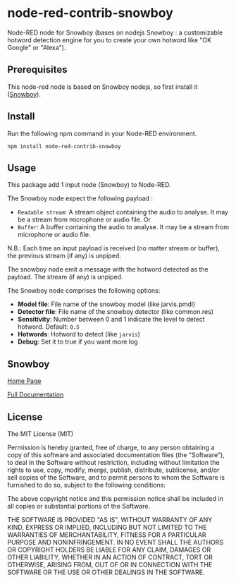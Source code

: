 # node-red-contrib-snowboy

Node-RED node for Snowboy (bases on nodejs Snowboy : a customizable hotword detection engine for you to create your own hotword like "OK Google" or "Alexa").

## Prerequisites
This node-red node is based on Snowboy nodejs, so first install it ([Snowboy](https://www.npmjs.com/package/snowboy)).

## Install
Run the following npm command in your Node-RED environment.
```
npm install node-red-contrib-snowboy
```

## Usage
This package add 1 input node (Snowboy) to Node-RED.

The Snowboy node expect the following payload :
* `Readable stream`: A stream object containing the audio to analyse. It may be a stream from microphone or audio file. 
Or
* `Buffer`: A buffer containing the audio to analyse. It may be a stream from microphone or audio file.

N.B.: Each time an input payload is received (no matter stream or buffer), the previous stream (if any) is unpiped.

The snowboy node emit a message with the hotword detected as the payload. The stream (if any) is unpiped.

The Snowboy node comprises the following options:

* **Model file**: File name of the snowboy model (like jarvis.pmdl)
* **Detector file**: File name of the snowboy detector (like common.res)
* **Sensitivity**: Number between 0 and 1 indicate the level to detect hotword. Default: `0.5`
* **Hotwords**: Hotword to detect (like `jarvis`)
* **Debug**: Set it to true if you want more log

## Snowboy
[Home Page](https://snowboy.kitt.ai)

[Full Documentation](http://docs.kitt.ai/snowboy)

## License
The MIT License (MIT)

Permission is hereby granted, free of charge, to any person obtaining a copy of this software and associated documentation files (the "Software"), to deal in the Software without restriction, including without limitation the rights to use, copy, modify, merge, publish, distribute, sublicense, and/or sell copies of the Software, and to permit persons to whom the Software is furnished to do so, subject to the following conditions:

The above copyright notice and this permission notice shall be included in all copies or substantial portions of the Software.

THE SOFTWARE IS PROVIDED "AS IS", WITHOUT WARRANTY OF ANY KIND, EXPRESS OR IMPLIED, INCLUDING BUT NOT LIMITED TO THE WARRANTIES OF MERCHANTABILITY, FITNESS FOR A PARTICULAR PURPOSE AND NONINFRINGEMENT. IN NO EVENT SHALL THE AUTHORS OR COPYRIGHT HOLDERS BE LIABLE FOR ANY CLAIM, DAMAGES OR OTHER LIABILITY, WHETHER IN AN ACTION OF CONTRACT, TORT OR OTHERWISE, ARISING FROM, OUT OF OR IN CONNECTION WITH THE SOFTWARE OR THE USE OR OTHER DEALINGS IN THE SOFTWARE.
